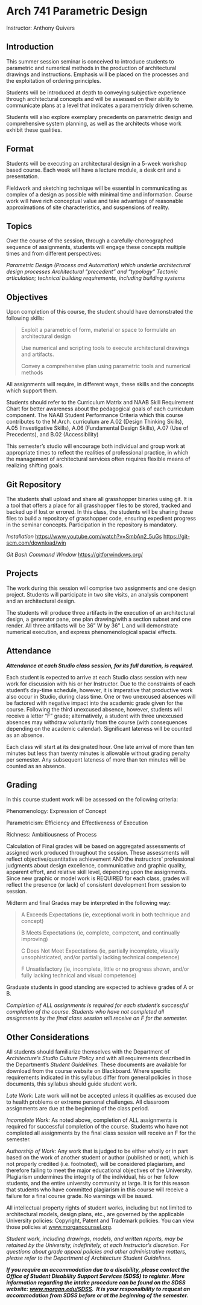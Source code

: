 # Arch 741 Parametric Design
Instructor: Anthony Quivers
## Introduction
This summer session seminar is conceived to introduce students to parametric and numerical methods in the production of architectural drawings and instructions.  Emphasis will be placed on the processes and the exploitation of ordering principles.

Students will be introduced at depth to conveying subjective experience through architectural concepts and will be assessed on their ability to communicate plans at a level that indicates a paramentricly driven scheme.

Students will also explore exemplary precedents on parametric design and comprehensive system planning, as well as the architects whose work exhibit these qualities.  

## Format
Students will be executing an architectural design in a 5-week workshop based course.  Each week will have a lecture module, a desk crit and a presentation.  

Fieldwork and sketching technique will be essential in communicating as complex of a design as possible with minimal time and information.  Course work will have rich conceptual value and take advantage of reasonable approximations of site characteristics, and suspensions of reality.  

## Topics
Over the course of the session, through a carefully-choreographed sequence of assignments, students will engage these concepts multiple times and from different perspectives:

_Parametric Design (Process and Automation) which underlie architectural design processes_
_Architectural “precedent” and “typology”_
_Tectonic articulation; technical building requirements, including building systems_

## Objectives
Upon completion of this course, the student should have demonstrated the following skills:

>Exploit a parametric of form, material or space to formulate an architectural design
>
>Use numerical and scripting tools to execute architectural drawings and artifacts.
>
>Convey a comprehensive plan using parametric tools and numerical methods

All assignments will require, in different ways, these skills and the concepts which support them. 

Students should refer to the Curriculum Matrix and NAAB Skill Requirement Chart for better awareness about the pedagogical goals of each curriculum component. The NAAB Student Performance Criteria which this course contributes to the M.Arch. curriculum are A.02 (Design Thinking Skills), A.05 (Investigative Skills), A.06 (Fundamental Design Skills), A.07 (Use of Precedents), and B.02 (Accessibility)

This semester’s studio will encourage both individual and group work at appropriate times to reflect the realities of professional practice, in which the management of architectural services often requires flexible means of realizing shifting goals.

## Git Repository
The students shall upload and share all grasshopper binaries using git.  It is a tool that offers a place for all grasshopper files to be stored, tracked and backed up if lost or errored. In this class, the students will be sharing these files to build a repository of grasshopper code, ensuring expedient progress in the seminar concepts.  Participation in the repository is mandatory.

_Installation_
https://www.youtube.com/watch?v=SmbAn2_5uGs
https://git-scm.com/download/win

_Git Bash Command Window_
https://gitforwindows.org/

## Projects
The work during this session will comprise two assignments and one design project.  Students will participate in two site visits, an analysis component and an architectural design.

The students will produce three artifacts in the execution of an architectural design, a generator pane, one plan drawing/with a section subset and one render.  All three artifacts will be 36” W by 36” L and will demonstrate numerical execution, and express phenomenological spacial effects.

## Attendance
***Attendance at each Studio class session, for its full duration, is required.***

Each student is expected to arrive at each Studio class session with new work for discussion with his or her Instructor. Due to the constraints of each student’s day-time schedule, however, it is imperative that productive work also occur in Studio, during class time. One or two unexcused absences will be factored with negative impact into the academic grade given for the course. Following the third unexcused absence, however, students will receive a letter “F” grade; alternatively, a student with three unexcused absences may withdraw voluntarily from the course (with consequences depending on the academic calendar). Significant lateness will be counted as an absence. 

Each class will start at its designated hour. One late arrival of more than ten minutes but less than twenty minutes is allowable without grading penalty per semester. Any subsequent lateness of more than ten minutes will be counted as an absence.

## Grading
In this course student work will be assessed on the following criteria:

Phenomenology: Expression of Concept

Parametricism: Efficiency and Effectiveness of Execution

Richness: Ambitiousness of Process

Calculation of Final grades will be based on aggregated assessments of assigned work produced throughout the session. These assessments will reflect objective/quantitative achievement AND the instructors’ professional judgments about design excellence, communicative and graphic quality, apparent effort, and relative skill level, depending upon the assignments. Since new graphic or model work is REQUIRED for each class, grades will reflect the presence (or lack) of consistent development from session to session.

Midterm and final Grades may be interpreted in the following way: 

>A 	Exceeds Expectations 		(ie, exceptional work in both technique and concept)  
>
>B 	Meets Expectations 		    (ie, complete, competent, and continually improving)  
>
>C 	Does Not Meet Expectations 	(ie, partially incomplete, visually unsophisticated, and/or partially lacking technical competence)
>	    
>F 	Unsatisfactory 			    (ie, incomplete, little or no progress shown, and/or fully lacking technical and visual competence)

Graduate students in good standing are expected to achieve grades of A or B. 

_Completion of ALL assignments is required for each student’s successful completion of the course. Students who have not completed all assignments by the final class session will receive an F for the semester._

## Other Considerations
All students should familiarize themselves with the Department of _Architecture’s Studio Culture Policy_ and with all requirements described in the Department’s _Student Guidelines._ These documents are available for download from the course website on Blackboard. Where specific requirements indicated in this syllabus differ from general policies in those documents, this syllabus should guide student work.

_Late Work:_ Late work will not be accepted unless it qualifies as excused due to health problems or extreme personal challenges.  All classroom assignments are due at the beginning of the class period. 

_Incomplete Work:_  As noted above, completion of ALL assignments is required for successful completion of the course. Students who have not completed all assignments by the final class session will receive an F for the semester.

_Authorship of Work:_ Any work that is judged to be either wholly or in part based on the work of another student or author (published or not), which is not properly credited (i.e. footnoted), will be considered plagiarism, and therefore failing to meet the major educational objectives of the University. Plagiarism undermines the integrity of the individual, his or her fellow students, and the entire university community at large.  It is for this reason that students who have committed plagiarism in this course will receive a failure for a final course grade.  No warnings will be issued.

All intellectual property rights of student works, including but not limited to architectural models, design plans, etc., are governed by the applicable University policies: Copyright, Patent and Trademark policies. You can view those policies at www.morgancounsel.org. 

_Student work, including drawings, models, and written reports, may be retained by the University, indefinitely, at each Instructor’s discretion. For questions about grade appeal policies and other administrative matters, please refer to the Department of Architecture Student Guidelines._

***If you require an accommodation due to a disability, please contact the Office of Student Disability Support Services (SDSS) to register.  More information regarding the intake procedure can be found on  the SDSS website: www.morgan.edu/SDSS.&nbsp; It is your responsibility to request an accommodation from SDSS before or at the beginning of the semester.***


